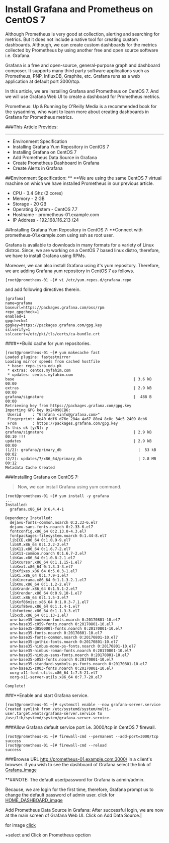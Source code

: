 # Install Grafana and Prometheus on CentOS 7 #

Although Prometheus is very good at collection, alerting and searching for metrics. But it does not include a native tool for creating custom dashboards. Although, we can create custom dashboards for the metrics collected by Prometheus by using another free and open source software i.e. Grafana.

Grafana is a free and open-source, general-purpose graph and dashboard composer. It supports many third party software applications such as Prometheus, PNP, InfluxDB, Graphite, etc. Grafana runs as a web application at default port 3000/tcp.

In this article, we are installing Grafana and Prometheus on CentOS 7. And we will use Grafana Web UI to create a dashboard for Prometheus metrics.

Prometheus: Up & Running by O'Reilly Media is a recommended book for the sysadmins, who want to learn more about creating dashboards in Grafana for Prometheus metrics.

###This Article Provides:
***
* Environment Specification
* Installing Grafana Yum Repository in CentOS 7
* Installing Grafana on CentOS 7
* Add Prometheus Data Source in Grafana
* Create Prometheus Dashboard in Grafana
* Create Alerts in Grafana


##Environment Specification:
**
**We are using the same CentOS 7 virtual machine on which we have installed Prometheus in our previous article.

* CPU - 3.4 Ghz (2 cores)
* Memory - 2 GB
* Storage - 20 GB
* Operating System - CentOS 7.7
* Hostname - prometheus-01.example.com
* IP Address - 192.168.116.213 /24

##Installing Grafana Yum Repository in CentOS 7:
**Connect with prometheus-01.example.com using ssh as root user.

Grafana is available to downloads in many formats for a variety of Linux distros. Since, we are working on a CentOS 7 based linux distro, therefore, we have to install Grafana using RPMs.

Moreover, we can also install Grafana using it's yum repository. Therefore, we are adding Grafana yum repository in CentOS 7 as follows.

```
[root@prometheus-01 ~]# vi /etc/yum.repos.d/grafana.repo
```
and add following directives therein.
```
[grafana]
name=grafana
baseurl=https://packages.grafana.com/oss/rpm
repo_gpgcheck=1
enabled=1
gpgcheck=1
gpgkey=https://packages.grafana.com/gpg.key
sslverify=1
sslcacert=/etc/pki/tls/certs/ca-bundle.crt

```
####**Build cache for yum repositories.
```
[root@prometheus-01 ~]# yum makecache fast
Loaded plugins: fastestmirror
Loading mirror speeds from cached hostfile
 * base: repo.isra.edu.pk
 * extras: centos.myfahim.com
 * updates: centos.myfahim.com
base                                                     | 3.6 kB     00:00
extras                                                   | 2.9 kB     00:00
grafana/signature                                        |  488 B     00:00
Retrieving key from https://packages.grafana.com/gpg.key
Importing GPG key 0x24098CB6:
 Userid     : "Grafana <info@grafana.com>"
 Fingerprint: 4e40 ddf6 d76e 284a 4a67 80e4 8c8c 34c5 2409 8cb6
 From       : https://packages.grafana.com/gpg.key
Is this ok [y/N]: y
grafana/signature                                        | 2.9 kB     00:10 !!!
updates                                                  | 2.9 kB     00:00
(1/2): grafana/primary_db                                  |  53 kB   00:02
(2/2): updates/7/x86_64/primary_db                         | 2.8 MB   00:12
Metadata Cache Created
```

###Installing Grafana on CentOS 7:
 > Now, we can install Grafana using yum command.
```
[root@prometheus-01 ~]# yum install -y grafana
...
Installed:
  grafana.x86_64 0:6.4.4-1

Dependency Installed:
  dejavu-fonts-common.noarch 0:2.33-6.el7
  dejavu-sans-fonts.noarch 0:2.33-6.el7
  fontconfig.x86_64 0:2.13.0-4.3.el7
  fontpackages-filesystem.noarch 0:1.44-8.el7
  libICE.x86_64 0:1.0.9-9.el7
  libSM.x86_64 0:1.2.2-2.el7
  libX11.x86_64 0:1.6.7-2.el7
  libX11-common.noarch 0:1.6.7-2.el7
  libXau.x86_64 0:1.0.8-2.1.el7
  libXcursor.x86_64 0:1.1.15-1.el7
  libXext.x86_64 0:1.3.3-3.el7
  libXfixes.x86_64 0:5.0.3-1.el7
  libXi.x86_64 0:1.7.9-1.el7
  libXinerama.x86_64 0:1.1.3-2.1.el7
  libXmu.x86_64 0:1.1.2-2.el7
  libXrandr.x86_64 0:1.5.1-2.el7
  libXrender.x86_64 0:0.9.10-1.el7
  libXt.x86_64 0:1.1.5-3.el7
  libXxf86misc.x86_64 0:1.0.3-7.1.el7
  libXxf86vm.x86_64 0:1.1.4-1.el7
  libfontenc.x86_64 0:1.1.3-3.el7
  libxcb.x86_64 0:1.13-1.el7
  urw-base35-bookman-fonts.noarch 0:20170801-10.el7
  urw-base35-c059-fonts.noarch 0:20170801-10.el7
  urw-base35-d050000l-fonts.noarch 0:20170801-10.el7
  urw-base35-fonts.noarch 0:20170801-10.el7
  urw-base35-fonts-common.noarch 0:20170801-10.el7
  urw-base35-gothic-fonts.noarch 0:20170801-10.el7
  urw-base35-nimbus-mono-ps-fonts.noarch 0:20170801-10.el7
  urw-base35-nimbus-roman-fonts.noarch 0:20170801-10.el7
  urw-base35-nimbus-sans-fonts.noarch 0:20170801-10.el7
  urw-base35-p052-fonts.noarch 0:20170801-10.el7
  urw-base35-standard-symbols-ps-fonts.noarch 0:20170801-10.el7
  urw-base35-z003-fonts.noarch 0:20170801-10.el7
  xorg-x11-font-utils.x86_64 1:7.5-21.el7
  xorg-x11-server-utils.x86_64 0:7.7-20.el7

Complete!
```
 ###**Enable and start Grafana service.
```
[root@prometheus-01 ~]# systemctl enable --now grafana-server.service
Created symlink from /etc/systemd/system/multi-user.target.wants/grafana-server.service to /usr/lib/systemd/system/grafana-server.service.

```
  ###Allow Grafana default service port i.e. 3000/tcp in CentOS 7 firewall.
```
[root@prometheus-01 ~]# firewall-cmd --permanent --add-port=3000/tcp
success
[root@prometheus-01 ~]# firewall-cmd --reload
success
```

###Browse URL http://prometheus-01.example.com:3000/ in a client's browser.
if you wish to see the dashboard of Grafana select the link of [Grafana_image](https://4.bp.blogspot.com/-DQVVbrg95tU/XcQtfZRuHTI/AAAAAAAAGxY/9ol0JYx6QCApwsCTm--uHweWuJdqMrp-gCLcBGAsYHQ/s1600/01-grafana-web-ui-login.png)

**##NOTE: The default user/password for Grafana is admin/admin.

Because, we are login for the first time, therefore, Grafana prompt us to change the default password of admin user. click for [HOME_DASHBOARD_image](https://1.bp.blogspot.com/-kKGhrwNAvf4/XcQtgnk0HCI/AAAAAAAAGxs/EqdQlcgVXvoZrObZPw56M5qmiSiJdpPLQCLcBGAsYHQ/s1600/03-grafana-home-dashboard.png)

Add Prometheus Data Source in Grafana:
After successful login, we are now at the main screen of Grafana Web UI.
Click on Add Data Source.|

for image [click](https://1.bp.blogspot.com/-7zm5eeJxy4s/XcQthI4vvdI/AAAAAAAAGxw/4TKGE6001S0n9IbUNz7yCtsiJp6S9e7lgCLcBGAsYHQ/s1600/04-grafana-add-data-source.jpg)

+select and Click on Prometheus opction

     
         







